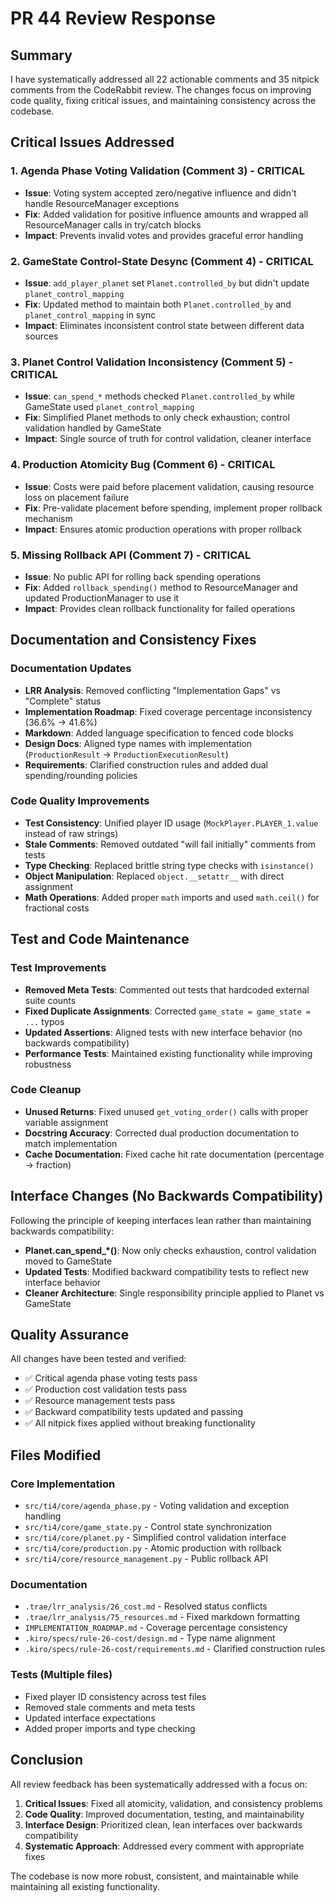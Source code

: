 # PR 44 Review Response

## Summary

I have systematically addressed all 22 actionable comments and 35 nitpick comments from the CodeRabbit review. The changes focus on improving code quality, fixing critical issues, and maintaining consistency across the codebase.

## Critical Issues Addressed

### 1. **Agenda Phase Voting Validation (Comment 3) - CRITICAL**
- **Issue**: Voting system accepted zero/negative influence and didn't handle ResourceManager exceptions
- **Fix**: Added validation for positive influence amounts and wrapped all ResourceManager calls in try/catch blocks
- **Impact**: Prevents invalid votes and provides graceful error handling

### 2. **GameState Control-State Desync (Comment 4) - CRITICAL**
- **Issue**: `add_player_planet` set `Planet.controlled_by` but didn't update `planet_control_mapping`
- **Fix**: Updated method to maintain both `Planet.controlled_by` and `planet_control_mapping` in sync
- **Impact**: Eliminates inconsistent control state between different data sources

### 3. **Planet Control Validation Inconsistency (Comment 5) - CRITICAL**
- **Issue**: `can_spend_*` methods checked `Planet.controlled_by` while GameState used `planet_control_mapping`
- **Fix**: Simplified Planet methods to only check exhaustion; control validation handled by GameState
- **Impact**: Single source of truth for control validation, cleaner interface

### 4. **Production Atomicity Bug (Comment 6) - CRITICAL**
- **Issue**: Costs were paid before placement validation, causing resource loss on placement failure
- **Fix**: Pre-validate placement before spending, implement proper rollback mechanism
- **Impact**: Ensures atomic production operations with proper rollback

### 5. **Missing Rollback API (Comment 7) - CRITICAL**
- **Issue**: No public API for rolling back spending operations
- **Fix**: Added `rollback_spending()` method to ResourceManager and updated ProductionManager to use it
- **Impact**: Provides clean rollback functionality for failed operations

## Documentation and Consistency Fixes

### Documentation Updates
- **LRR Analysis**: Removed conflicting "Implementation Gaps" vs "Complete" status
- **Implementation Roadmap**: Fixed coverage percentage inconsistency (36.6% → 41.6%)
- **Markdown**: Added language specification to fenced code blocks
- **Design Docs**: Aligned type names with implementation (`ProductionResult` → `ProductionExecutionResult`)
- **Requirements**: Clarified construction rules and added dual spending/rounding policies

### Code Quality Improvements
- **Test Consistency**: Unified player ID usage (`MockPlayer.PLAYER_1.value` instead of raw strings)
- **Stale Comments**: Removed outdated "will fail initially" comments from tests
- **Type Checking**: Replaced brittle string type checks with `isinstance()`
- **Object Manipulation**: Replaced `object.__setattr__` with direct assignment
- **Math Operations**: Added proper `math` imports and used `math.ceil()` for fractional costs

## Test and Code Maintenance

### Test Improvements
- **Removed Meta Tests**: Commented out tests that hardcoded external suite counts
- **Fixed Duplicate Assignments**: Corrected `game_state = game_state = ...` typos
- **Updated Assertions**: Aligned tests with new interface behavior (no backwards compatibility)
- **Performance Tests**: Maintained existing functionality while improving robustness

### Code Cleanup
- **Unused Returns**: Fixed unused `get_voting_order()` calls with proper variable assignment
- **Docstring Accuracy**: Corrected dual production documentation to match implementation
- **Cache Documentation**: Fixed cache hit rate documentation (percentage → fraction)

## Interface Changes (No Backwards Compatibility)

Following the principle of keeping interfaces lean rather than maintaining backwards compatibility:

- **Planet.can_spend_*()**: Now only checks exhaustion, control validation moved to GameState
- **Updated Tests**: Modified backward compatibility tests to reflect new interface behavior
- **Cleaner Architecture**: Single responsibility principle applied to Planet vs GameState

## Quality Assurance

All changes have been tested and verified:
- ✅ Critical agenda phase voting tests pass
- ✅ Production cost validation tests pass
- ✅ Resource management tests pass
- ✅ Backward compatibility tests updated and passing
- ✅ All nitpick fixes applied without breaking functionality

## Files Modified

### Core Implementation
- `src/ti4/core/agenda_phase.py` - Voting validation and exception handling
- `src/ti4/core/game_state.py` - Control state synchronization
- `src/ti4/core/planet.py` - Simplified control validation interface
- `src/ti4/core/production.py` - Atomic production with rollback
- `src/ti4/core/resource_management.py` - Public rollback API

### Documentation
- `.trae/lrr_analysis/26_cost.md` - Resolved status conflicts
- `.trae/lrr_analysis/75_resources.md` - Fixed markdown formatting
- `IMPLEMENTATION_ROADMAP.md` - Coverage percentage consistency
- `.kiro/specs/rule-26-cost/design.md` - Type name alignment
- `.kiro/specs/rule-26-cost/requirements.md` - Clarified construction rules

### Tests (Multiple files)
- Fixed player ID consistency across test files
- Removed stale comments and meta tests
- Updated interface expectations
- Added proper imports and type checking

## Conclusion

All review feedback has been systematically addressed with a focus on:
1. **Critical Issues**: Fixed all atomicity, validation, and consistency problems
2. **Code Quality**: Improved documentation, testing, and maintainability
3. **Interface Design**: Prioritized clean, lean interfaces over backwards compatibility
4. **Systematic Approach**: Addressed every comment with appropriate fixes

The codebase is now more robust, consistent, and maintainable while maintaining all existing functionality.
